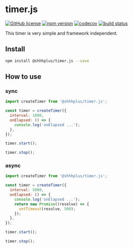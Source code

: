 # timer.js

[![GitHub license](https://img.shields.io/badge/license-MIT-blue.svg)](https://github.com/shhhplus/timer.js/blob/master/LICENSE) [![npm version](https://img.shields.io/npm/v/@shhhplus/timer.js.svg?style=flat)](https://www.npmjs.com/package/@shhhplus/timer.js) [![codecov](https://img.shields.io/codecov/c/github/shhhplus/timer.js/master?token=EMW62R8Q78)](https://codecov.io/gh/shhhplus/timer.js) [![build status](https://img.shields.io/github/actions/workflow/status/shhhplus/timer.js/cd.yml)](https://github.com/shhhplus/timer.js/actions)

This timer is very simple and framework independent.

## Install

```sh
npm install @shhhplus/timer.js --save
```

## How to use

### sync

```javascript
import createTimer from '@shhhplus/timer.js';

const timer = createTimer({
  interval: 1000,
  onElapsed: () => {
    console.log('onElapsed ...');
  },
});

timer.start();

timer.stop();
```

### async

```javascript
import createTimer from '@shhhplus/timer.js';

const timer = createTimer({
  interval: 5000,
  onElapsed: () => {
    console.log('onElapsed ...');
    return new Promise((resolve) => {
      setTimeout(resolve, 500);
    });
  },
});

timer.start();

timer.stop();
```

